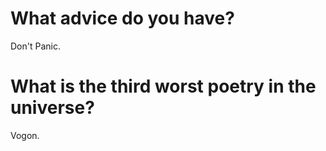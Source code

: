# What advice do you have?

Don't Panic.


# What is the third worst poetry in the universe?

Vogon.
